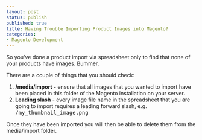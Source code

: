 ```yaml
---
layout: post
status: publish
published: true
title: Having Trouble Importing Product Images into Magento?
categories:
- Magento Development
---
```

So you've done a product import via spreadsheet only to find that none of your products have images.  Bummer.

There are a couple of things that you should check:

<ol>
    <li><strong>/media/import</strong> - ensure that all images that you wanted to import have been placed in this folder of the Magento installation on your server.</li>
    <li><strong>Leading slash</strong> - every image file name in the spreadsheet that you are going to import requires a leading forward slash, e.g. <tt>/my_thumbnail_image.png</tt></li>
</ol>

Once they have been imported you will then be able to delete them from the media/import folder.
